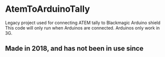 # AtemToArduinoTally

 Legacy project used for connecting ATEM tally to Blackmagic Arduino shield
 This code will only run when Arduinos are connected. Arduinos only work in 3G.

## Made in 2018, and has not been in use since
